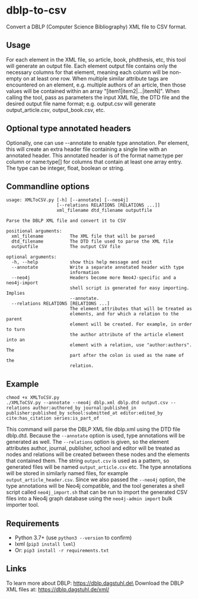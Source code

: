 # dblp-to-csv
Convert a DBLP (Computer Science Bibliography) XML file to CSV format.

## Usage
For each element in the XML file, so article, book, phdthesis, etc, this tool will generate an output file.
Each element output file contains only the necessary columns for that element, meaning each column will be non-empty on at least one row.
When multiple similar attribute tags are encountered on an element, e.g. multiple authors of an article, then those values will be contained within an array "[item1|item2|...|itemN]".
When calling the tool, pass as parameters the input XML file, the DTD file and the desired output file name format; e.g. output.csv will generate output_article.csv, output_book.csv, etc.

## Optional type annotated headers
Optionally, one can use --annotate to enable type annotation. Per element, this will create an extra header file containing a single line with an annotated header. This annotated header is of the format name:type per column or name:type[] for columns that contain at least one array entry. The type can be integer, float, boolean or string.

## Commandline options
```
usage: XMLToCSV.py [-h] [--annotate] [--neo4j]
                   [--relations RELATIONS [RELATIONS ...]]
                   xml_filename dtd_filename outputfile

Parse the DBLP XML file and convert it to CSV

positional arguments:
  xml_filename          The XML file that will be parsed
  dtd_filename          The DTD file used to parse the XML file
  outputfile            The output CSV file

optional arguments:
  -h, --help            show this help message and exit
  --annotate            Write a separate annotated header with type
                        information
  --neo4j               Headers become more Neo4J-specific and a neo4j-import
                        shell script is generated for easy importing. Implies
                        --annotate.
  --relations RELATIONS [RELATIONS ...]
                        The element attributes that will be treated as
                        elements, and for which a relation to the parent
                        element will be created. For example, in order to turn
                        the author attribute of the article element into an
                        element with a relation, use "author:authors". The
                        part after the colon is used as the name of the
                        relation.

```

## Example
```
chmod +x XMLToCSV.py
./XMLToCSV.py --annotate --neo4j dblp.xml dblp.dtd output.csv --relations author:authored_by journal:published_in publisher:published_by school:submitted_at editor:edited_by cite:has_citation series:is_part_of
```
This command will parse the DBLP XML file dblp.xml using the DTD file dblp.dtd. Because the ```--annotate``` option is used, type annotations will be generated as well. The ```--relations``` option is given, so the element attributes author, journal, publisher, school and editor will be treated as nodes and relations will be created between these nodes and the elements that contained them. The string ```output.csv``` is used as a pattern, so generated files will be named ```output_article.csv``` etc. The type annotations will be stored in similarly named files, for example ```output_article_header.csv```. Since we also passed the ```--neo4j``` option, the type annotations will be Neo4j compatible, and the tool generates a shell script called ```neo4j_import.sh``` that can be run to import the generated CSV files into a Neo4j graph database using the ```neo4j-admin import``` bulk importer tool.

## Requirements
- Python 3.7+ (use ```python3 --version``` to confirm)
- lxml (```pip3 install lxml```)
- Or: ```pip3 install -r requirements.txt```

## Links
To learn more about DBLP: https://dblp.dagstuhl.de\
Download the DBLP XML files at: https://dblp.dagstuhl.de/xml/
